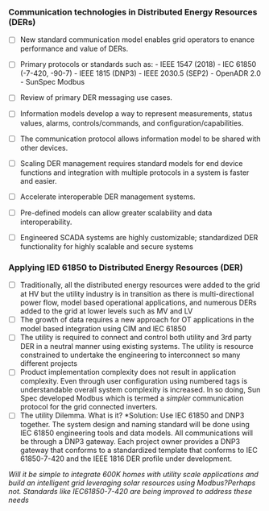 ### Communication technologies in Distributed Energy Resources (DERs)

- [ ] New standard communication model enables grid operators to enance performance and value of DERs.
- [ ] Primary protocols or standards such as: 
       - IEEE 1547 (2018)
       - IEC 61850 (-7-420, -90-7)
       - IEEE 1815 (DNP3)
       - IEEE 2030.5 (SEP2)
       - OpenADR 2.0
       - SunSpec Modbus
- [ ] Review of primary DER messaging use cases.
- [ ] Information models develop a way to represent measurements, status values, alarms, controls/commands, and configuration/capabilities. 
- [ ] The communication protocol allows information model to be shared with other devices.
- [ ] Scaling DER management requires standard models for end device functions and integration with multiple protocols in a system is faster and easier.
- [ ] Accelerate interoperable DER management systems.
- [ ] Pre-defined models can allow greater scalability and data interoperability.
- [ ] Engineered SCADA systems are highly customizable; standardized DER functionality for highly scalable and secure systems


### Applying IED 61850 to Distributed Energy Resources (DER)
- [ ] Traditionally, all the distributed energy resources were added to the grid at HV but the utility industry is in transition as there is multi-directional power flow, model based operational applications, and numerous DERs added to the grid at lower levels such as MV and LV
- [ ] The growth of data requires a new approach for OT applications in the model based integration using CIM and IEC 61850
- [ ] The utility is required to connect and control both utility and 3rd party DER in a neutral manner using existing systems. The utility is resource constrained to undertake the engineering to interconnect so many different projects
- [ ] Product implementation complexity does not result in application complexity. Even through user configuration using numbered tags is understandable overall system complexity is increased. In so doing, Sun Spec developed Modbus which is termed a *simpler* communication protocol for the grid connected inverters. 
- [ ] The utility Dilemma. What is it? *Solution: Use IEC 61850 and DNP3 together. The system design and naming standard will be done using IEC 61850 engineering tools and data models. All communications will be through a DNP3 gateway. Each project owner provides a DNP3 gateway that conforms to a standardized template that conforms to IEC 61850-7-420 and the IEEE 1816 DER profile under development. 

*Will it be simple to integrate 600K homes with utility scale applications and build an intelligent grid leveraging solar resources using Modbus?Perhaps not. Standards like IEC61850-7-420 are being improved to address these needs* 


